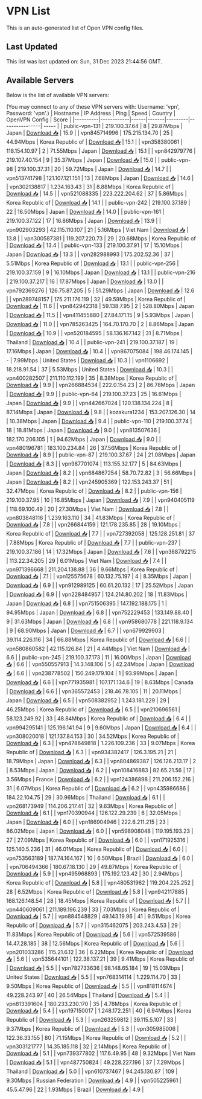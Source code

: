 # VPN List

This is an auto-generated list of Open VPN config files.

## Last Updated

This list was last updated on: Sun, 31 Dec 2023 21:44:56 GMT.

## Available Servers

Below is the list of available VPN servers:

(You may connect to any of these VPN servers with: Username: 'vpn', Password: 'vpn'.)
| Hostname | IP Address | Ping | Speed | Country | OpenVPN Config | Score |
|----------|------------|------|-------|---------|----------------| ----- |
| public-vpn-131 | 219.100.37.64 | 8 | 29.87Mbps | Japan | [Download 📥](./configs/server_0_JP.ovpn) | 15.9 |
| vpn845714996 | 175.215.134.70 | 25 | 44.94Mbps | Korea Republic of | [Download 📥](./configs/server_1_KR.ovpn) | 15.1 |
| vpn358380061 | 118.154.10.97 | 2 | 71.55Mbps | Japan | [Download 📥](./configs/server_2_JP.ovpn) | 15.1 |
| vpn842979776 | 219.107.40.154 | 9 | 35.37Mbps | Japan | [Download 📥](./configs/server_3_JP.ovpn) | 15.0 |
| public-vpn-98 | 219.100.37.31 | 20 | 59.72Mbps | Japan | [Download 📥](./configs/server_4_JP.ovpn) | 14.7 |
| vpn513741798 | 121.107.121.151 | 13 | 7.68Mbps | Japan | [Download 📥](./configs/server_5_JP.ovpn) | 14.6 |
| vpn302138817 | 1.234.163.43 | 31 | 8.88Mbps | Korea Republic of | [Download 📥](./configs/server_6_KR.ovpn) | 14.5 |
| vpn521088335 | 223.222.204.62 | 37 | 5.86Mbps | Korea Republic of | [Download 📥](./configs/server_7_KR.ovpn) | 14.1 |
| public-vpn-242 | 219.100.37.189 | 22 | 16.50Mbps | Japan | [Download 📥](./configs/server_8_JP.ovpn) | 14.0 |
| public-vpn-161 | 219.100.37.122 | 17 | 16.86Mbps | Japan | [Download 📥](./configs/server_9_JP.ovpn) | 13.9 |
| vpn902903293 | 42.115.110.107 | 21 | 5.16Mbps | Viet Nam | [Download 📥](./configs/server_10_VN.ovpn) | 13.8 |
| vpn300587381 | 119.207.220.73 | 29 | 20.68Mbps | Korea Republic of | [Download 📥](./configs/server_11_KR.ovpn) | 13.4 |
| public-vpn-133 | 219.100.37.91 | 17 | 15.10Mbps | Japan | [Download 📥](./configs/server_12_JP.ovpn) | 13.3 |
| vpn282988993 | 175.202.52.36 | 37 | 5.51Mbps | Korea Republic of | [Download 📥](./configs/server_13_KR.ovpn) | 13.1 |
| public-vpn-256 | 219.100.37.159 | 9 | 16.10Mbps | Japan | [Download 📥](./configs/server_14_JP.ovpn) | 13.1 |
| public-vpn-216 | 219.100.37.217 | 16 | 17.87Mbps | Japan | [Download 📥](./configs/server_15_JP.ovpn) | 13.0 |
| vpn792369276 | 126.75.87.205 | 5 | 51.29Mbps | Japan | [Download 📥](./configs/server_16_JP.ovpn) | 12.6 |
| vpn289748157 | 175.211.176.119 | 32 | 49.59Mbps | Korea Republic of | [Download 📥](./configs/server_17_KR.ovpn) | 11.6 |
| vpn842942318 | 59.138.7.95 | 2 | 528.80Mbps | Japan | [Download 📥](./configs/server_18_JP.ovpn) | 11.5 |
| vpn411455880 | 27.84.171.15 | 9 | 5.93Mbps | Japan | [Download 📥](./configs/server_19_JP.ovpn) | 11.0 |
| vpn785263425 | 164.70.170.70 | 2 | 8.86Mbps | Japan | [Download 📥](./configs/server_20_JP.ovpn) | 10.9 |
| vpn520184595 | 58.136.167.142 | 31 | 8.71Mbps | Thailand | [Download 📥](./configs/server_21_TH.ovpn) | 10.4 |
| public-vpn-241 | 219.100.37.187 | 19 | 17.16Mbps | Japan | [Download 📥](./configs/server_22_JP.ovpn) | 10.4 |
| vpn867075084 | 198.46.174.145 | - | 7.99Mbps | United States | [Download 📥](./configs/server_23_US.ovpn) | 10.3 |
| vpn1106692 | 18.218.91.54 | 37 | 5.53Mbps | United States | [Download 📥](./configs/server_24_US.ovpn) | 10.3 |
| vpn400282507 | 211.110.112.199 | 35 | 8.38Mbps | Korea Republic of | [Download 📥](./configs/server_25_KR.ovpn) | 9.9 |
| vpn266884534 | 222.0.154.23 | 2 | 86.78Mbps | Japan | [Download 📥](./configs/server_26_JP.ovpn) | 9.9 |
| public-vpn-64 | 219.100.37.23 | 25 | 16.61Mbps | Japan | [Download 📥](./configs/server_27_JP.ovpn) | 9.9 |
| vpn442667024 | 120.138.134.224 | 8 | 87.14Mbps | Japan | [Download 📥](./configs/server_28_JP.ovpn) | 9.8 |
| kozakura1234 | 153.207.126.30 | 14 | 10.38Mbps | Japan | [Download 📥](./configs/server_29_JP.ovpn) | 9.4 |
| public-vpn-110 | 219.100.37.74 | 18 | 18.81Mbps | Japan | [Download 📥](./configs/server_30_JP.ovpn) | 9.0 |
| vpn813507636 | 182.170.206.105 | 1 | 94.62Mbps | Japan | [Download 📥](./configs/server_31_JP.ovpn) | 9.0 |
| vpn480196781 | 183.100.234.84 | 26 | 37.56Mbps | Korea Republic of | [Download 📥](./configs/server_32_KR.ovpn) | 8.9 |
| public-vpn-87 | 219.100.37.67 | 24 | 21.08Mbps | Japan | [Download 📥](./configs/server_33_JP.ovpn) | 8.3 |
| vpn987701074 | 113.155.32.177 | 5 | 84.63Mbps | Japan | [Download 📥](./configs/server_34_JP.ovpn) | 8.2 |
| vpn684867254 | 58.70.72.82 | 3 | 56.66Mbps | Japan | [Download 📥](./configs/server_35_JP.ovpn) | 8.2 |
| vpn245905369 | 122.153.243.37 | 51 | 32.47Mbps | Korea Republic of | [Download 📥](./configs/server_36_KR.ovpn) | 8.2 |
| public-vpn-156 | 219.100.37.95 | 10 | 16.85Mbps | Japan | [Download 📥](./configs/server_37_JP.ovpn) | 7.9 |
| vpn940405119 | 118.69.100.49 | 20 | 27.30Mbps | Viet Nam | [Download 📥](./configs/server_38_VN.ovpn) | 7.8 |
| vpn803848116 | 1.239.163.110 | 34 | 41.83Mbps | Korea Republic of | [Download 📥](./configs/server_39_KR.ovpn) | 7.8 |
| vpn266844159 | 121.178.235.85 | 28 | 19.10Mbps | Korea Republic of | [Download 📥](./configs/server_40_KR.ovpn) | 7.7 |
| vpn727392058 | 125.128.251.81 | 37 | 7.88Mbps | Korea Republic of | [Download 📥](./configs/server_41_KR.ovpn) | 7.7 |
| public-vpn-237 | 219.100.37.186 | 14 | 17.32Mbps | Japan | [Download 📥](./configs/server_42_JP.ovpn) | 7.6 |
| vpn368792215 | 113.22.34.205 | 29 | 6.01Mbps | Viet Nam | [Download 📥](./configs/server_43_VN.ovpn) | 7.4 |
| vpn971396668 | 211.204.138.88 | 36 | 9.66Mbps | Korea Republic of | [Download 📥](./configs/server_44_KR.ovpn) | 7.1 |
| vpn125575678 | 60.132.75.197 | 4 | 8.35Mbps | Japan | [Download 📥](./configs/server_45_JP.ovpn) | 6.9 |
| vpn912989125 | 60.61.20.132 | 17 | 25.52Mbps | Japan | [Download 📥](./configs/server_46_JP.ovpn) | 6.9 |
| vpn228484957 | 124.214.80.202 | 18 | 11.83Mbps | Japan | [Download 📥](./configs/server_47_JP.ovpn) | 6.8 |
| vpn751506395 | 147.192.188.175 | 1 | 94.95Mbps | Japan | [Download 📥](./configs/server_48_JP.ovpn) | 6.8 |
| vpn752229453 | 133.149.88.40 | 9 | 31.63Mbps | Japan | [Download 📥](./configs/server_49_JP.ovpn) | 6.8 |
| vpn958680778 | 221.118.9.134 | 9 | 68.90Mbps | Japan | [Download 📥](./configs/server_50_JP.ovpn) | 6.7 |
| vpn679929903 | 39.114.226.116 | 34 | 66.88Mbps | Korea Republic of | [Download 📥](./configs/server_51_KR.ovpn) | 6.6 |
| vpn580860582 | 42.115.126.84 | 21 | 4.44Mbps | Viet Nam | [Download 📥](./configs/server_52_VN.ovpn) | 6.6 |
| public-vpn-245 | 219.100.37.173 | 11 | 16.00Mbps | Japan | [Download 📥](./configs/server_53_JP.ovpn) | 6.6 |
| vpn550557913 | 14.3.148.106 | 5 | 42.24Mbps | Japan | [Download 📥](./configs/server_54_JP.ovpn) | 6.6 |
| vpn238778502 | 150.249.179.104 | 1 | 93.99Mbps | Japan | [Download 📥](./configs/server_55_JP.ovpn) | 6.6 |
| vpn771935981 | 107.171.134.6 | 19 | 8.63Mbps | Canada | [Download 📥](./configs/server_56_CA.ovpn) | 6.6 |
| vpn365572453 | 218.46.78.105 | 11 | 20.11Mbps | Japan | [Download 📥](./configs/server_57_JP.ovpn) | 6.5 |
| vpn508382952 | 1.243.181.229 | 29 | 46.25Mbps | Korea Republic of | [Download 📥](./configs/server_58_KR.ovpn) | 6.5 |
| vpn210696561 | 58.123.249.92 | 33 | 48.84Mbps | Korea Republic of | [Download 📥](./configs/server_59_KR.ovpn) | 6.4 |
| vpn994295141 | 125.196.141.94 | 9 | 9.60Mbps | Japan | [Download 📥](./configs/server_60_JP.ovpn) | 6.4 |
| vpn308020018 | 121.137.84.153 | 30 | 34.52Mbps | Korea Republic of | [Download 📥](./configs/server_61_KR.ovpn) | 6.3 |
| vpn478649818 | 1.226.109.236 | 33 | 9.07Mbps | Korea Republic of | [Download 📥](./configs/server_62_KR.ovpn) | 6.3 |
| vpn934382417 | 126.3.195.21 | 21 | 18.79Mbps | Japan | [Download 📥](./configs/server_63_JP.ovpn) | 6.3 |
| vpn804869387 | 126.126.213.17 | 2 | 8.53Mbps | Japan | [Download 📥](./configs/server_64_JP.ovpn) | 6.2 |
| vpn108416883 | 82.65.21.56 | 17 | 3.56Mbps | France | [Download 📥](./configs/server_65_FR.ovpn) | 6.2 |
| vpn124386898 | 211.206.152.216 | 31 | 6.07Mbps | Korea Republic of | [Download 📥](./configs/server_66_KR.ovpn) | 6.2 |
| vpn435986686 | 184.22.104.75 | 29 | 30.96Mbps | Thailand | [Download 📥](./configs/server_67_TH.ovpn) | 6.1 |
| vpn268173949 | 114.206.217.41 | 32 | 9.63Mbps | Korea Republic of | [Download 📥](./configs/server_68_KR.ovpn) | 6.1 |
| vpn170390944 | 126.122.29.239 | 6 | 32.05Mbps | Japan | [Download 📥](./configs/server_69_JP.ovpn) | 6.0 |
| vpn186904946 | 222.6.211.215 | 23 | 86.02Mbps | Japan | [Download 📥](./configs/server_70_JP.ovpn) | 6.0 |
| vpn598908048 | 119.195.193.23 | 27 | 27.09Mbps | Korea Republic of | [Download 📥](./configs/server_71_KR.ovpn) | 6.0 |
| vpn171925316 | 125.140.5.236 | 31 | 46.01Mbps | Korea Republic of | [Download 📥](./configs/server_72_KR.ovpn) | 6.0 |
| vpn753563189 | 187.74.164.167 | 10 | 6.50Mbps | Brazil | [Download 📥](./configs/server_73_BR.ovpn) | 6.0 |
| vpn706494366 | 180.67.18.130 | 29 | 49.87Mbps | Korea Republic of | [Download 📥](./configs/server_74_KR.ovpn) | 5.9 |
| vpn495968893 | 175.192.123.42 | 30 | 2.94Mbps | Korea Republic of | [Download 📥](./configs/server_75_KR.ovpn) | 5.8 |
| vpn480531962 | 119.204.225.252 | 28 | 6.52Mbps | Korea Republic of | [Download 📥](./configs/server_76_KR.ovpn) | 5.8 |
| vpn942117885 | 168.126.148.54 | 28 | 18.45Mbps | Korea Republic of | [Download 📥](./configs/server_77_KR.ovpn) | 5.7 |
| vpn440609061 | 211.189.196.239 | 33 | 7.03Mbps | Korea Republic of | [Download 📥](./configs/server_78_KR.ovpn) | 5.7 |
| vpn884548829 | 49.143.19.96 | 41 | 9.51Mbps | Korea Republic of | [Download 📥](./configs/server_79_KR.ovpn) | 5.7 |
| vpn315462075 | 203.243.4.53 | 29 | 11.83Mbps | Korea Republic of | [Download 📥](./configs/server_80_KR.ovpn) | 5.6 |
| vpn572539586 | 14.47.28.185 | 38 | 12.56Mbps | Korea Republic of | [Download 📥](./configs/server_81_KR.ovpn) | 5.6 |
| vpn201033286 | 115.21.6.12 | 36 | 6.22Mbps | Korea Republic of | [Download 📥](./configs/server_82_KR.ovpn) | 5.6 |
| vpn535644101 | 122.38.137.21 | 39 | 9.41Mbps | Korea Republic of | [Download 📥](./configs/server_83_KR.ovpn) | 5.5 |
| vpn782733636 | 98.148.65.184 | 19 | 15.03Mbps | United States | [Download 📥](./configs/server_84_US.ovpn) | 5.5 |
| vpn768314114 | 1.229.114.70 | 33 | 9.50Mbps | Korea Republic of | [Download 📥](./configs/server_85_KR.ovpn) | 5.5 |
| vpn818114674 | 49.228.243.97 | 40 | 26.54Mbps | Thailand | [Download 📥](./configs/server_86_TH.ovpn) | 5.4 |
| vpn813391604 | 180.233.230.170 | 35 | 4.78Mbps | Korea Republic of | [Download 📥](./configs/server_87_KR.ovpn) | 5.4 |
| vpn197150017 | 1.248.172.251 | 40 | 6.94Mbps | Korea Republic of | [Download 📥](./configs/server_88_KR.ovpn) | 5.3 |
| vpn263259812 | 39.115.5.107 | 33 | 9.37Mbps | Korea Republic of | [Download 📥](./configs/server_89_KR.ovpn) | 5.3 |
| vpn305985006 | 122.36.33.155 | 80 | 71.15Mbps | Korea Republic of | [Download 📥](./configs/server_90_KR.ovpn) | 5.2 |
| vpn303121777 | 14.35.185.118 | 32 | 2.14Mbps | Korea Republic of | [Download 📥](./configs/server_91_KR.ovpn) | 5.1 |
| vpn739377802 | 117.6.49.95 | 48 | 9.32Mbps | Viet Nam | [Download 📥](./configs/server_92_VN.ovpn) | 5.1 |
| vpn487750824 | 49.228.227.196 | 37 | 7.29Mbps | Thailand | [Download 📥](./configs/server_93_TH.ovpn) | 5.0 |
| vpn610737467 | 94.245.130.87 | 109 | 9.30Mbps | Russian Federation | [Download 📥](./configs/server_94_RU.ovpn) | 4.9 |
| vpn505225961 | 45.5.47.96 | 22 | 1.93Mbps | Brazil | [Download 📥](./configs/server_95_BR.ovpn) | 4.9 |
